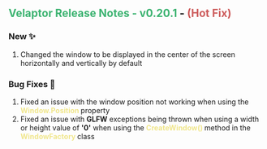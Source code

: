 ## <span style="color:mediumseagreen;font-weight:bold">Velaptor Release Notes - v0.20.1</span> - <span style="color:indianred;font-weight:bold">(Hot Fix)</span>

### **New** ✨

1. Changed the window to be displayed in the center of the screen horizontally and vertically by default

### **Bug Fixes** 🐛

1. Fixed an issue with the window position not working when using the <span style='font-weight: bold; color: khaki'>Window.Position </span> property
2. Fixed an issue with **GLFW** exceptions being thrown when using a width or height value of **'0'** when using the <span style='font-weight: bold; color: khaki'>CreateWindow() </span> method in the <span style='font-weight: bold; color: khaki'>WindowFactory </span> class
